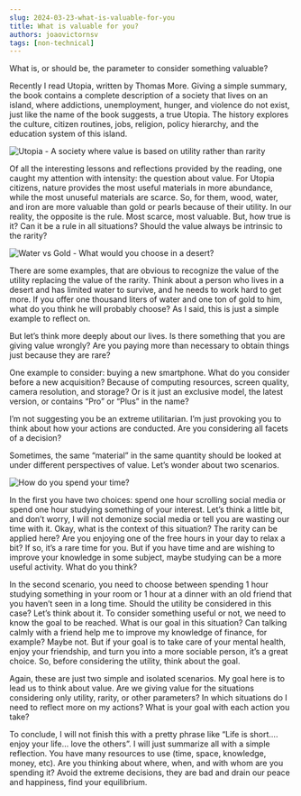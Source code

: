 ```yaml
---
slug: 2024-03-23-what-is-valuable-for-you
title: What is valuable for you?
authors: joaovictornsv
tags: [non-technical]
---
```


<head>
  <meta name="twitter:title" content="What is valuable for you?" />
  <meta name="twitter:description" content="What is, or should be, the parameter to consider something valuable?" />
  <meta name="twitter:image" content="https://blog.joaovictornsv.dev/img/water-or-gold.png" />
  <meta property="og:title" content="What is valuable for you?" />
  <meta property="og:description" content="What is, or should be, the parameter to consider something valuable?" />
  <meta property="og:image" content="https://blog.joaovictornsv.dev/img/water-or-gold.png" />
</head>

What is, or should be, the parameter to consider something valuable?

<!-- truncate -->
Recently I read Utopia, written by Thomas More. Giving a simple summary, the book contains a complete description of a society that lives on an island, where addictions, unemployment, hunger, and violence do not exist, just like the name of the book suggests, a true Utopia. The history explores the culture, citizen routines, jobs, religion, policy hierarchy, and the education system of this island.

<div style={{ margin: "0 auto", maxWidth: "600px" }}>
<img src="/img/utopia.png" alt="Utopia - A society where value is based on utility rather than rarity" />
</div>

Of all the interesting lessons and reflections provided by the reading, one caught my attention with intensity: the question about value. For Utopia citizens, nature provides the most useful materials in more abundance, while the most unuseful materials are scarce. So, for them, wood, water, and iron are more valuable than gold or pearls because of their utility. In our reality, the opposite is the rule. Most scarce, most valuable. But, how true is it? Can it be a rule in all situations? Should the value always be intrinsic to the rarity?

<div style={{ margin: "0 auto", maxWidth: "600px" }}>
<img src="/img/water-or-gold.png" alt="Water vs Gold - What would you choose in a desert?" />
</div>

There are some examples, that are obvious to recognize the value of the utility replacing the value of the rarity. Think about a person who lives in a desert and has limited water to survive, and he needs to work hard to get more. If you offer one thousand liters of water and one ton of gold to him, what do you think he will probably choose? As I said, this is just a simple example to reflect on.

But let’s think more deeply about our lives. Is there something that you are giving value wrongly? Are you paying more than necessary to obtain things just because they are rare?

One example to consider: buying a new smartphone. What do you consider before a new acquisition? Because of computing resources, screen quality, camera resolution, and storage? Or is it just an exclusive model, the latest version, or contains “Pro” or “Plus” in the name?

I’m not suggesting you be an extreme utilitarian. I’m just provoking you to think about how your actions are conducted. Are you considering all facets of a decision?

Sometimes, the same “material” in the same quantity should be looked at under different perspectives of value. Let’s wonder about two scenarios.

<div style={{ margin: "0 auto", maxWidth: "600px" }}>
<img src="/img/spending-time.png" alt="How do you spend your time?" />
</div>

In the first you have two choices: spend one hour scrolling social media or spend one hour studying something of your interest. Let’s think a little bit, and don’t worry, I will not demonize social media or tell you are wasting our time with it. Okay, what is the context of this situation? The rarity can be applied here? Are you enjoying one of the free hours in your day to relax a bit? If so, it’s a rare time for you. But if you have time and are wishing to improve your knowledge in some subject, maybe studying can be a more useful activity. What do you think?

In the second scenario, you need to choose between spending 1 hour studying something in your room or 1 hour at a dinner with an old friend that you haven’t seen in a long time. Should the utility be considered in this case? Let’s think about it. To consider something useful or not, we need to know the goal to be reached. What is our goal in this situation? Can talking calmly with a friend help me to improve my knowledge of finance, for example? Maybe not. But if your goal is to take care of your mental health, enjoy your friendship, and turn you into a more sociable person, it’s a great choice. So, before considering the utility, think about the goal.

Again, these are just two simple and isolated scenarios. My goal here is to lead us to think about value. Are we giving value for the situations considering only utility, rarity, or other parameters? In which situations do I need to reflect more on my actions? What is your goal with each action you take?

To conclude, I will not finish this with a pretty phrase like “Life is short…. enjoy your life… love the others”. I will just summarize all with a simple reflection. You have many resources to use (time, space, knowledge, money, etc). Are you thinking about where, when, and with whom are you spending it? Avoid the extreme decisions, they are bad and drain our peace and happiness, find your equilibrium.